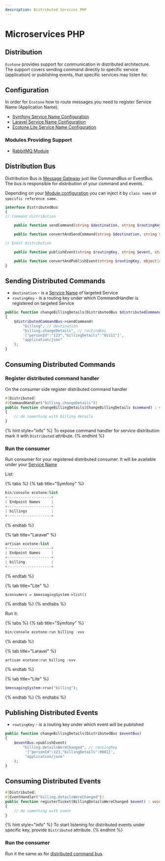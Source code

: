 ```yaml
---
description: Distributed Services PHP
---
```


# Microservices PHP

## Distribution

`Ecotone` provides support for communication in distributed architecture.   
The support covers sending command directly to specific service \(application\) or publishing events, that specific services may listen for. 

## Configuration

In order for `Ecotone` how to route messages you need to register Service Name \(Application Name\).

* [Symfony Service Name Configuration](../modules/symfony-ddd-cqrs-event-sourcing.md#servicename)
* [Laravel Service Name Configuration](../modules/laravel-ddd-cqrs-event-sourcing.md#servicename)
* [Ecotone Lite Service Name Configuration](../modules/ecotone-lite.md#servicename) 

### Modules Providing Support

* [RabbitMQ Module](../modules/amqp-support-rabbitmq.md#distributed-publisher-and-consumer)

## Distribution Bus

Distribution Bus is [Message Gateway](../messaging/messaging-concepts/messaging-gateway.md) just like CommandBus or EventBus.   
The bus is responsible for distribution of your command and events. 

  
Depending on your [Module configuration](microservices-php.md#configuration) you can inject it by `class name` or `specific reference name`.

```php
interface DistributedBus
{
// Command distribution

    public function sendCommand(string $destination, string $routingKey, string $command, string $sourceMediaType = MediaType::TEXT_PLAIN, array $metadata = []) : void;

    public function convertAndSendCommand(string $destination, string $routingKey, object|array $command, array $metadata = []) : void;

// Event distribution

    public function publishEvent(string $routingKey, string $event, string $sourceMediaType = MediaType::TEXT_PLAIN, array $metadata = []) : void;

    public function convertAndPublishEvent(string $routingKey, object|array $event, array $metadata) : void;
}
```

## Sending Distributed Commands

* `destination` - is a [Service Name](microservices-php.md#configuration) of targeted Service
* `routingKey` - is a routing key under which CommandHandler is registered on targeted Service

```php
public function changeBillingDetails(DistributedBus $distributedCommandBus)
{
    $distributedCommandBus->sendCommand(
        "billing", // destination
        "billing.changeDetails", // routingKey
        '["personId":"123","billingDetails":"01111"]',
        "application/json"
    );
}
```

## Consuming Distributed Commands

### Register distributed command handler

On the consumer side register distributed command handler

```php
#[Distributed]
#[CommandHandler("billing.changeDetails")]
public function changeBillingDetails(ChangeBillingDetails $command) : void
{
    // do something with billing details
}
```

{% hint style="info" %}
To expose command handler for service distribution mark it with `Distributed` attribute.
{% endhint %}

### Run the consumer

Run consumer for your registered distributed consumer. It will be available under your [Service Name](microservices-php.md#configuration)

List:

{% tabs %}
{% tab title="Symfony" %}
```php
bin/console ecotone:list
+--------------------+
| Endpoint Names     |
+--------------------+
| billings           |
+--------------------+
```
{% endtab %}

{% tab title="Laravel" %}
```php
artisan ecotone:list
+--------------------+
| Endpoint Names     |
+--------------------+
| billing            |
+--------------------+
```
{% endtab %}

{% tab title="Lite" %}
```
$consumers = $messagingSystem->list()
```
{% endtab %}
{% endtabs %}

Run it:

{% tabs %}
{% tab title="Symfony" %}
```php
bin/console ecotone:run billing -vvv
```
{% endtab %}

{% tab title="Laravel" %}
```
artisan ecotone:run billing -vvv
```
{% endtab %}

{% tab title="Lite" %}
```php
$messagingSystem->run("billing");
```
{% endtab %}
{% endtabs %}

## Publishing Distributed Events

* `routingKey` - is a routing key under which event will be published

```php
public function changeBillingDetails(DistributedBus $eventBus)
{
    $eventBus->publishEvent(
        "billing.detailsWereChanged", // routingKey
         '{"personId":123,"billingDetails":0001}',
         "application/json" 
    );
}
```

## Consuming Distributed Events

```php
#[Distributed]
#[EventHandler("billing.detailsWereChanged")]
public function registerTicket(BillingDetailsWereChanged $event) : void
{
    // do something with event
}
```

{% hint style="info" %}
To start listening for distributed events under specific key, provide `Distributed` attribute.
{% endhint %}

### Run the consumer

Run it the same as for [distributed command bus](microservices-php.md#run-the-consumer).

